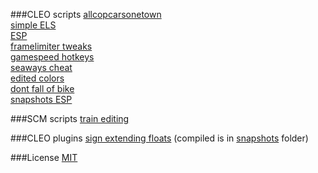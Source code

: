 
###CLEO scripts
[allcopcarsonetown](/cleo/allcopcarsonetown)  
[simple ELS](/cleo/els_simple)  
[ESP](/cleo/esp)  
[framelimiter tweaks](/cleo/framelimiter)  
[gamespeed hotkeys](/cleo/gamespeed)  
[seaways cheat](/cleo/seaways)  
[edited colors](/cleo/customcolor)  
[dont fall of bike](/cleo/nofallofbike)  
[snapshots ESP](/cleo/snapshots)  

###SCM scripts
[train editing](/scm/trains)  

###CLEO plugins
[sign extending floats](/cleo/snapshots/signext) (compiled is in [snapshots](/cleo/snapshots) folder)  

###License
[MIT](/LICENSE)  

